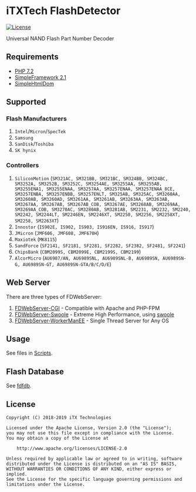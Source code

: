 # iTXTech FlashDetector

[![License](https://img.shields.io/github/license/iTXTech/FlashDetector.svg)](https://github.com/iTXTech/FlashDetector/blob/master/LICENSE)

Universal NAND Flash Part Number Decoder

## Requirements

* [PHP 7.2](https://secure.php.net)
* [SimpleFramework 2.1](https://github.com/iTXTech/SimpleFramework)
* [SimpleHtmlDom](https://github.com/PeratX/SimpleHtmlDom)

## Supported

### Flash Manufacturers

1. `Intel`/`Micron`/`SpecTek`
1. `Samsung`
1. `SanDisk`/`Toshiba`
1. `SK hynix`

### Controllers

1. `SiliconMotion` (`SM321AC, SM321BB, SM321BC, SM324BB, SM324BC, SM3252A, SM3252B, SM3252C, SM3254AE, SM3255AA, SM3255AB, SM3255ENA1, SM3255ENAA, SM3257AA, SM3257ENAA, SM3257ENAA_8CE, SM3257ENBA, SM3257ENBB, SM3257ENLT, SM325AB, SM325AC, SM3260AA, SM3260AB, SM3260AD, SM3261AA, SM3261AB, SM3263AA, SM3263AB, SM3267AA, SM3267AB, SM3267AB_COB, SM3267AE, SM3268AB, SM3269AA, SM3269AA_COB, SM3270AC, SM3280AB, SM3281AB, SM2231, SM2232, SM2240, SM2242, SM2244LT, SM2246EN, SM2246XT, SM2250, SM2256, SM2258XT, SM2258, SM2263XT`)
1. `Innostor` (`IS902E, IS902, IS903, IS916EN, IS916, IS917`)
1. `JMicron` (`JMF606, JMF608, JMF670H`)
1. `Maxiotek` (`MK8115`)
1. `SandForce` (`SF2141, SF2181, SF2281, SF2282, SF2382, SF2481, SF2241`)
1. `ChipsBank` (`CBM2099S, CBM2099E, CBM2199S, CBM2199`)
1. `AlcorMicro` (`AU6987/AN, AU6989SNL, AU6989SNL-B, AU6989SN, AU6989SN-G, AU6989SN-GT, AU6989SN-GTA/B/C/D/E`)

## Web Server

There are three types of FDWebServer:

1. [FDWebServer-CGI](https://github.com/iTXTech/FlashDetector/tree/master/FDWebServer/CGI) - Compatible with Apache and PHP-FPM
1. [FDWebServer-Swoole](https://github.com/iTXTech/FlashDetector/tree/master/FDWebServer/swoole) - Extreme High Performance, using [swoole](https://github.com/swoole/swoole-src)
1. [FDWebServer-WorkerManEE](https://github.com/iTXTech/FlashDetector/tree/master/FDWebServer/WorkerManEE) - Single Thread Server for Any OS

## Usage

See files in [Scripts](https://github.com/iTXTech/FlashDetector/tree/master/Scripts).

## Flash Database

See [fdfdb](https://github.com/iTXTech/fdfdb).

## License

    Copyright (C) 2018-2019 iTX Technologies

    Licensed under the Apache License, Version 2.0 (the "License");
    you may not use this file except in compliance with the License.
    You may obtain a copy of the License at

        http://www.apache.org/licenses/LICENSE-2.0

    Unless required by applicable law or agreed to in writing, software
    distributed under the License is distributed on an "AS IS" BASIS,
    WITHOUT WARRANTIES OR CONDITIONS OF ANY KIND, either express or implied.
    See the License for the specific language governing permissions and
    limitations under the License.

